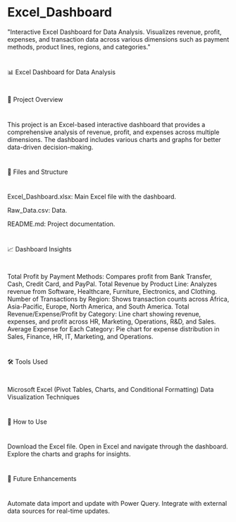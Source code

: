 # Excel_Dashboard
"Interactive Excel Dashboard for Data Analysis. Visualizes revenue, profit, expenses, and transaction data across various dimensions such as payment methods, product lines, regions, and categories."
#
📊 Excel Dashboard for Data Analysis
#
🌟 Project Overview
#
This project is an Excel-based interactive dashboard that provides a comprehensive analysis of revenue, profit, and expenses across multiple dimensions. The dashboard includes various charts and graphs for better data-driven decision-making.
#
📂 Files and Structure
#
Excel_Dashboard.xlsx: Main Excel file with the dashboard.

Raw_Data.csv: Data.

README.md: Project documentation.
#
📈 Dashboard Insights
#
Total Profit by Payment Methods: Compares profit from Bank Transfer, Cash, Credit Card, and PayPal.
Total Revenue by Product Line: Analyzes revenue from Software, Healthcare, Furniture, Electronics, and Clothing.
Number of Transactions by Region: Shows transaction counts across Africa, Asia-Pacific, Europe, North America, and South America.
Total Revenue/Expense/Profit by Category: Line chart showing revenue, expenses, and profit across HR, Marketing, Operations, R&D, and Sales.
Average Expense for Each Category: Pie chart for expense distribution in Sales, Finance, HR, IT, Marketing, and Operations.
#
🛠️ Tools Used
#
Microsoft Excel (Pivot Tables, Charts, and Conditional Formatting)
Data Visualization Techniques
#
🚀 How to Use
#
Download the Excel file.
Open in Excel and navigate through the dashboard.
Explore the charts and graphs for insights.
#
📌 Future Enhancements
#
Automate data import and update with Power Query.
Integrate with external data sources for real-time updates.
